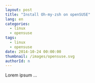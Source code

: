 ```yaml
---
layout: post
title: "Install Oh-my-zsh on openSUSE"
lang: en
categories:
  - linux
  - opensuse
tags:
  - linux
  - opensuse
date: 2014-10-24 00:00:00
thumbnail: /images/opensuse.svg
authorId: n
---
```

Lorem ipsum ...
